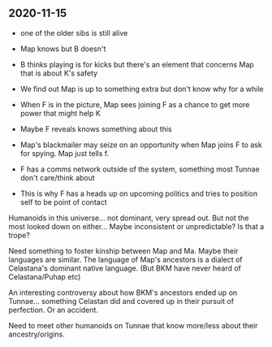 ## 2020-11-15

* one of the older sibs is still alive
* Map knows but B doesn't
* B thinks playing is for kicks but there's an element that concerns Map that is about K's safety
* We find out Map is up to something extra but don't know why for a while

* When F is in the picture, Map sees joining F as a chance to get more power that might help K
* Maybe F reveals knows something about this
* Map's blackmailer may seize on an opportunity when Map joins F to ask for spying. Map just tells f.

* F has a comms network outside of the system, something most Tunnae don't care/think about
* This is why F has a heads up on upcoming politics and tries to position self to be point of contact

Humanoids in this universe... not dominant, very spread out. But not the most looked down on either... Maybe inconsistent or unpredictable? Is that a trope?

Need something to foster kinship between Map and Ma. Maybe their languages are similar. The language of Map's ancestors is a dialect of Celastana's dominant native language. (But BKM have never heard of Celastana/Puhap etc)

An interesting controversy about how BKM's ancestors ended up on Tunnae... something Celastan did and covered up in their pursuit of perfection. Or an accident.

Need to meet other humanoids on Tunnae that know more/less about their ancestry/origins.